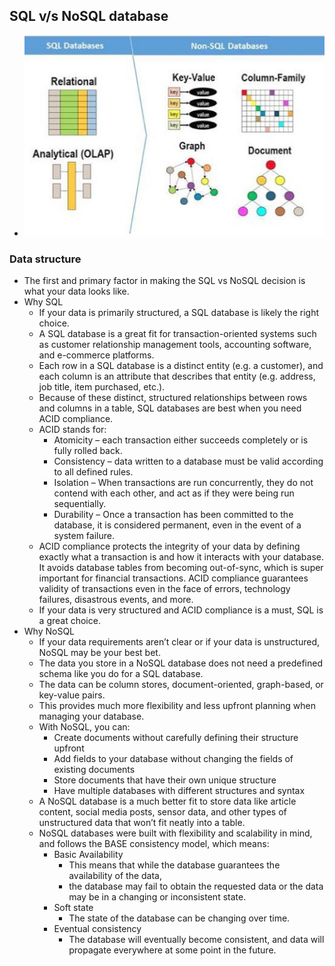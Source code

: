 ## SQL v/s NoSQL database
- ![](imgs/SQLvsNoSQL.jpg) 
### Data structure
- The first and primary factor in making the SQL vs NoSQL decision is what your data looks like.
- Why SQL 
    - If your data is primarily structured, a SQL database is likely the right choice.
    - A SQL database is a great fit for transaction-oriented systems such as customer relationship management tools, accounting software, and e-commerce platforms. 
    - Each row in a SQL database is a distinct entity (e.g. a customer), and each column is an attribute that describes that entity (e.g. address, job title, item purchased, etc.).
    - Because of these distinct, structured relationships between rows and columns in a table, SQL databases are best when you need ACID compliance. 
    - ACID stands for:
        - Atomicity – each transaction either succeeds completely or is fully rolled back.
        - Consistency – data written to a database must be valid according to all defined rules.
        - Isolation – When transactions are run concurrently, they do not contend with each other, and act as if they were being run sequentially.
        - Durability – Once a transaction has been committed to the database, it is considered permanent, even in the event of a system failure.
    - ACID compliance protects the integrity of your data by defining exactly what a transaction is and how it interacts with your database. It avoids database tables from becoming out-of-sync, which is super important for financial transactions. ACID compliance guarantees validity of transactions even in the face of errors, technology failures, disastrous events, and more.
    - If your data is very structured and ACID compliance is a must, SQL is a great choice.
- Why NoSQL 
    - If your data requirements aren’t clear or if your data is unstructured, NoSQL may be your best bet.
    - The data you store in a NoSQL database does not need a predefined schema like you do for a SQL database. 
    - The data can be column stores, document-oriented, graph-based, or key-value pairs. 
    - This provides much more flexibility and less upfront planning when managing your database.
    - With NoSQL, you can:
        - Create documents without carefully defining their structure upfront
        - Add fields to your database without changing the fields of existing documents
        - Store documents that have their own unique structure
        - Have multiple databases with different structures and syntax   
    - A NoSQL database is a much better fit to store data like article content, social media posts, sensor data, and other types of unstructured data that won’t fit neatly into a table. 
    - NoSQL databases were built with flexibility and scalability in mind, and follows the BASE consistency model, which means: 
        - Basic Availability
            - This means that while the database guarantees the availability of the data, 
            - the database may fail to obtain the requested data or the data may be in a changing or inconsistent state.
        - Soft state
            - The state of the database can be changing over time.
        - Eventual consistency
            - The database will eventually become consistent, and data will propagate everywhere at some point in the future.            